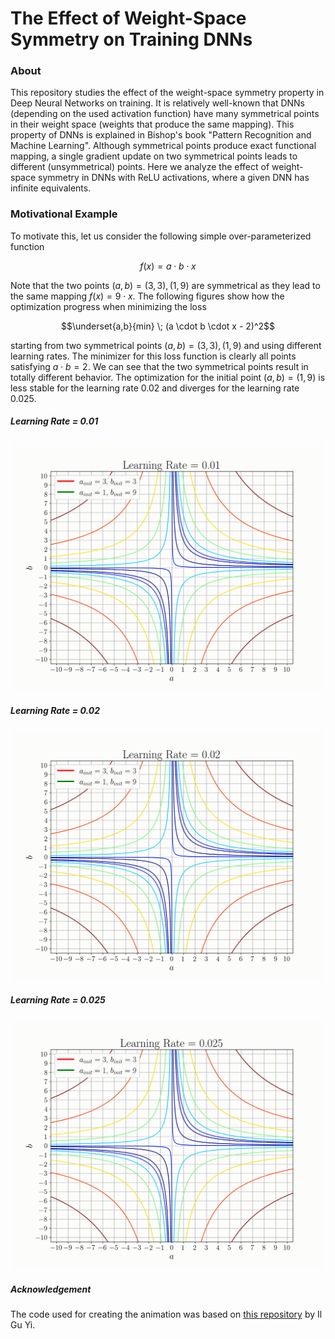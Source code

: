# The Effect of Weight-Space Symmetry on Training DNNs

### About
This repository studies the effect of the weight-space symmetry property in Deep Neural Networks on training. It is relatively well-known that DNNs (depending on the used activation function) have many symmetrical points in their weight space (weights that produce the same mapping). This property of DNNs is explained in Bishop's book "Pattern Recognition and Machine Learning". Although symmetrical points produce exact functional mapping, a single gradient update on two symmetrical points leads to different (unsymmetrical) points. Here we analyze the effect of weight-space symmetry in DNNs with ReLU activations, where a given DNN has infinite equivalents.


### Motivational Example
To motivate this, let us consider the following simple over-parameterized function 

$$f(x) = a \cdot b \cdot x$$

Note that the two points $(a,b) = (3,3), (1, 9)$ are symmetrical as they lead to the same mapping $f(x) = 9\cdot x$. The following figures show how the optimization progress when minimizing the loss 

$$\underset{a,b}{min} \; (a \cdot b \cdot x - 2)^2$$

starting from two symmetrical points $(a,b) = (3,3), (1, 9)$ and using different learning rates. The minimizer for this loss function is clearly all points satisfying $a \cdot b = 2$. We can see that the two symmetrical points result in totally different behavior. The optimization for the initial point $(a,b) = (1, 9)$ is less stable for the learning rate $0.02$ and diverges for the learning rate $0.025$.

##### Learning Rate = 0.01

<div align="center">
<img width="500px" alt="regression_all" src="animations/animation_gif_lr_0.01.gif">
</div>

##### Learning Rate = 0.02
<div align="center">
<img width="500px" alt="regression_all" src="animations/animation_gif_lr_0.02.gif">
</div>

##### Learning Rate = 0.025
<div align="center">
<img width="500px" alt="regression_all" src="animations/animation_gif_lr_0.025.gif">
</div>

##### Acknowledgement
The code used for creating the animation was based on [this repository](https://github.com/ilguyi/optimizers.numpy) by Il Gu Yi.
